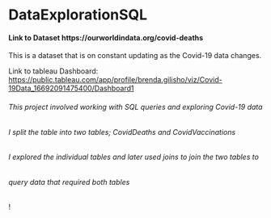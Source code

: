 # DataExplorationSQL

<h4>Link to Dataset https://ourworldindata.org/covid-deaths</h4>
This is a dataset that is on constant updating as the Covid-19 data changes.

Link to tableau Dashboard: https://public.tableau.com/app/profile/brenda.gilisho/viz/Covid-19Data_16692091475400/Dashboard1

 <h6>This project involved working with SQL queries and exploring Covid-19 data</h6>
 <h6>I split the table into two tables; CovidDeaths and CovidVaccinations</h6>
 <h6>I explored the individual tables and later used joins to join the two tables to</h6>
 <h6>query data that required both tables</h6>!



 
 
 
